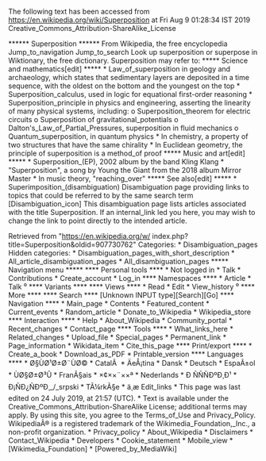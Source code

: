 The following text has been accessed from https://en.wikipedia.org/wiki/Superposition at Fri Aug 9 01:28:34 IST 2019
Creative_Commons_Attribution-ShareAlike_License




















****** Superposition ******
From Wikipedia, the free encyclopedia
Jump_to_navigation Jump_to_search
 Look up superposition or superpose in Wiktionary, the free dictionary.
Superposition may refer to:
***** Science and mathematics[edit] *****
    * Law_of_superposition in geology and archaeology, which states that
      sedimentary layers are deposited in a time sequence, with the oldest on
      the bottom and the youngest on the top
    * Superposition_calculus, used in logic for equational first-order
      reasoning
    * Superposition_principle in physics and engineering, asserting the
      linearity of many physical systems, including:
          o Superposition_theorem for electric circuits
          o Superposition of gravitational_potentials
          o Dalton's_Law_of_Partial_Pressures, superposition in fluid mechanics
          o Quantum_superposition, in quantum physics
    * In chemistry, a property of two structures that have the same chirality
    * In Euclidean geometry, the principle of superposition is a method_of
      proof
***** Music and art[edit] *****
    * Superposition_(EP), 2002 album by the band Kling Klang
    * "Superposition", a song by Young the Giant from the 2018 album Mirror
      Master
    * In music theory, "reaching_over"
***** See also[edit] *****
    * Superimposition_(disambiguation)
                      Disambiguation page providing links to topics that could
                      be referred to by the same search term
[Disambiguation_icon] This disambiguation page lists articles associated with
                      the title Superposition.
                      If an internal_link led you here, you may wish to change
                      the link to point directly to the intended article.

Retrieved from "https://en.wikipedia.org/w/
index.php?title=Superposition&oldid=907730762"
Categories:
    * Disambiguation_pages
Hidden categories:
    * Disambiguation_pages_with_short_description
    * All_article_disambiguation_pages
    * All_disambiguation_pages
***** Navigation menu *****
**** Personal tools ****
    * Not logged in
    * Talk
    * Contributions
    * Create_account
    * Log_in
**** Namespaces ****
    * Article
    * Talk
⁰
**** Variants ****
**** Views ****
    * Read
    * Edit
    * View_history
⁰
**** More ****
**** Search ****
[Unknown INPUT type][Search][Go]
**** Navigation ****
    * Main_page
    * Contents
    * Featured_content
    * Current_events
    * Random_article
    * Donate_to_Wikipedia
    * Wikipedia_store
**** Interaction ****
    * Help
    * About_Wikipedia
    * Community_portal
    * Recent_changes
    * Contact_page
**** Tools ****
    * What_links_here
    * Related_changes
    * Upload_file
    * Special_pages
    * Permanent_link
    * Page_information
    * Wikidata_item
    * Cite_this_page
**** Print/export ****
    * Create_a_book
    * Download_as_PDF
    * Printable_version
**** Languages ****
    * Ø§ÙØ¹Ø±Ø¨ÙØ©
    * CatalÃ 
    * ÄeÅ¡tina
    * Dansk
    * Deutsch
    * EspaÃ±ol
    * ÙØ§Ø±Ø³Û
    * FranÃ§ais
    * ×¢××¨××ª
    * Nederlands
    * Ð ÑÑÑÐºÐ¸Ð¹
    * Ð¡ÑÐ¿ÑÐºÐ¸_/_srpski
    * TÃ¼rkÃ§e
    * ä¸­æ
Edit_links
    * This page was last edited on 24 July 2019, at 21:57 (UTC).
    * Text is available under the Creative_Commons_Attribution-ShareAlike
      License; additional terms may apply. By using this site, you agree to the
      Terms_of_Use and Privacy_Policy. WikipediaÂ® is a registered trademark of
      the Wikimedia_Foundation,_Inc., a non-profit organization.
    * Privacy_policy
    * About_Wikipedia
    * Disclaimers
    * Contact_Wikipedia
    * Developers
    * Cookie_statement
    * Mobile_view
    * [Wikimedia_Foundation]
    * [Powered_by_MediaWiki]
